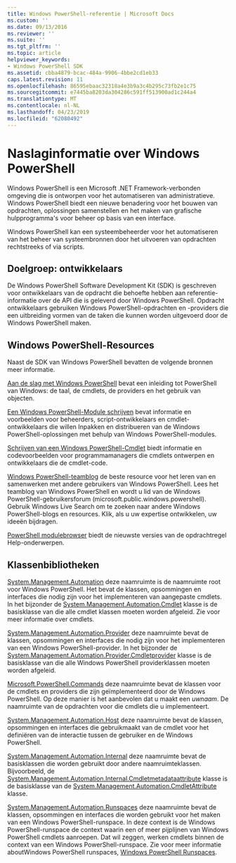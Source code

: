 ```yaml
---
title: Windows PowerShell-referentie | Microsoft Docs
ms.custom: ''
ms.date: 09/13/2016
ms.reviewer: ''
ms.suite: ''
ms.tgt_pltfrm: ''
ms.topic: article
helpviewer_keywords:
- Windows PowerShell SDK
ms.assetid: cbba4879-bcac-484a-9906-4bbe2cd1eb33
caps.latest.revision: 11
ms.openlocfilehash: 86595ebaac32318a4e3b9a3c4b295c73fb2e1c75
ms.sourcegitcommit: e7445ba8203da304286c591ff513900ad1c244a4
ms.translationtype: MT
ms.contentlocale: nl-NL
ms.lasthandoff: 04/23/2019
ms.locfileid: "62080492"
---
```

# <a name="windows-powershell-reference"></a>Naslaginformatie over Windows PowerShell

Windows PowerShell is een Microsoft .NET Framework-verbonden omgeving die is ontworpen voor het automatiseren van administratieve. Windows PowerShell biedt een nieuwe benadering voor het bouwen van opdrachten, oplossingen samenstellen en het maken van grafische hulpprogramma's voor beheer op basis van een interface.

Windows PowerShell kan een systeembeheerder voor het automatiseren van het beheer van systeembronnen door het uitvoeren van opdrachten rechtstreeks of via scripts.

## <a name="developer-audience"></a>Doelgroep: ontwikkelaars

De Windows PowerShell Software Development Kit (SDK) is geschreven voor ontwikkelaars van de opdracht die behoefte hebben aan referentie-informatie over de API die is geleverd door Windows PowerShell. Opdracht ontwikkelaars gebruiken Windows PowerShell-opdrachten en -providers die een uitbreiding vormen van de taken die kunnen worden uitgevoerd door de Windows PowerShell maken.

## <a name="windows-powershell-resources"></a>Windows PowerShell-Resources

Naast de SDK van Windows PowerShell bevatten de volgende bronnen meer informatie.

[Aan de slag met Windows PowerShell](/powershell/scripting/getting-started/getting-started-with-windows-powershell) bevat een inleiding tot PowerShell van Windows: de taal, de cmdlets, de providers en het gebruik van objecten.

[Een Windows PowerShell-Module schrijven](./module/writing-a-windows-powershell-module.md) bevat informatie en voorbeelden voor beheerders, script-ontwikkelaars en cmdlet-ontwikkelaars die willen Inpakken en distribueren van de Windows PowerShell-oplossingen met behulp van Windows PowerShell-modules.

[Schrijven van een Windows PowerShell-Cmdlet](./cmdlet/writing-a-windows-powershell-cmdlet.md) biedt informatie en codevoorbeelden voor programmamanagers die cmdlets ontwerpen en ontwikkelaars die de cmdlet-code.

[Windows PowerShell-teamblog](https://blogs.msdn.microsoft.com/PowerShell/) de beste resource voor het leren van en samenwerken met andere gebruikers van Windows PowerShell. Lees het teamblog van Windows PowerShell en wordt u lid van de Windows PowerShell-gebruikersforum (microsoft.public.windows.powershell). Gebruik Windows Live Search om te zoeken naar andere Windows PowerShell-blogs en resources. Klik, als u uw expertise ontwikkelen, uw ideeën bijdragen.

[PowerShell modulebrowser](/powershell/module/) biedt de nieuwste versies van de opdrachtregel Help-onderwerpen.

## <a name="class-libraries"></a>Klassenbibliotheken

[System.Management.Automation](/dotnet/api/System.Management.Automation) deze naamruimte is de naamruimte root voor Windows PowerShell. Het bevat de klassen, opsommingen en interfaces die nodig zijn voor het implementeren van aangepaste cmdlets. In het bijzonder de [System.Management.Automation.Cmdlet](/dotnet/api/System.Management.Automation.Cmdlet) klasse is de basisklasse van die alle cmdlet klassen moeten worden afgeleid. Zie voor meer informatie over cmdlets.

[System.Management.Automation.Provider](/dotnet/api/System.Management.Automation.Provider) deze naamruimte bevat de klassen, opsommingen en interfaces die nodig zijn voor het implementeren van een Windows PowerShell-provider. In het bijzonder de [System.Management.Automation.Provider.Cmdletprovider](/dotnet/api/System.Management.Automation.Provider.CmdletProvider) klasse is de basisklasse van die alle Windows PowerShell providerklassen moeten worden afgeleid.

[Microsoft.PowerShell.Commands](/dotnet/api/Microsoft.PowerShell.Commands) deze naamruimte bevat de klassen voor de cmdlets en providers die zijn geïmplementeerd door de Windows PowerShell. Op deze manier is het aanbevolen dat u maakt een *uwnaam*. De naamruimte van de opdrachten voor die cmdlets die u implementeert.

[System.Management.Automation.Host](/dotnet/api/System.Management.Automation.Host) deze naamruimte bevat de klassen, opsommingen en interfaces die gebruikmaakt van de cmdlet voor het definiëren van de interactie tussen de gebruiker en de Windows PowerShell.

[System.Management.Automation.Internal](/dotnet/api/System.Management.Automation.Internal) deze naamruimte bevat de basisklassen die worden gebruikt door andere naamruimteklassen. Bijvoorbeeld, de [System.Management.Automation.Internal.Cmdletmetadataattribute](/dotnet/api/System.Management.Automation.Internal.CmdletMetadataAttribute) klasse is de basisklasse van de [System.Management.Automation.CmdletAttribute](/dotnet/api/System.Management.Automation.CmdletAttribute) klasse.

[System.Management.Automation.Runspaces](/dotnet/api/System.Management.Automation.Runspaces) deze naamruimte bevat de klassen, opsommingen en interfaces die worden gebruikt voor het maken van een Windows PowerShell-runspace. In deze context is de Windows PowerShell-runspace de context waarin een of meer pijplijnen van Windows PowerShell cmdlets aanroepen. Dat wil zeggen, werken cmdlets binnen de context van een Windows PowerShell-runspace. Zie voor meer informatie aboutWindows PowerShell runspaces, [Windows PowerShell Runspaces](http://msdn.microsoft.com/en-us/a1582cfe-f06d-4aff-adc6-71f49a860ce9).
